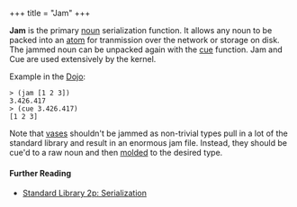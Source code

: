 +++
title = "Jam"
+++

**Jam** is the primary [noun](/glossary/noun) serialization function. It allows
any noun to be packed into an [atom](/glossary/atom) for tranmission over the
network or storage on disk. The jammed noun can be unpacked again with the
[cue](/glossary/cue) function. Jam and Cue are used extensively by the kernel.

Example in the [Dojo](/glossary/dojo):

```
> (jam [1 2 3])
3.426.417
> (cue 3.426.417)
[1 2 3]
```

Note that [vases](/glossary/vase) shouldn't be jammed as non-trivial types pull
in a lot of the standard library and result in an enormous jam file. Instead,
they should be cue'd to a raw noun and then [molded](/glossary/mold) to the
desired type.

#### Further Reading

- [Standard Library 2p: Serialization](/language/hoon/reference/stdlib/2p)
